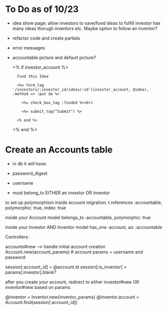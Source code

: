 # To Do as of 10/23

- idea show page: allow investors to save/fund ideas to fulfill investor has many ideas thorugh inventors etc. Maybe option to follow an inventor?

- refactor code and create partials

- error messages

- accountable picture and default picture?

   <div class="favorite">
    <% if investor_account %>

        Fund this Idea 

        <%= form_tag '/investors/:investor_id/ideas/:id'(investor_account, @idea), :method => :put do %>

          <%= check_box_tag :funded %><br>

          <%= submit_tag("Submit") %>
          
        <% end %>
    <% end %>    
  </div>


# Create an Accounts table
- in db it will have:
- password_digest
- username

- must belong_to EITHER an investor OR inventor

to set up polymorphism inside account migration:
t.references :accountable, polymorphic: true, index: true

inside your Account model
belongs_to :accountable, polymorphic: true

inside your Investor AND Inventor model
has_one :account, as: :accountable

Controllers:

accounts#new --> handle initial account creation
Account.new(account_params) # account params = username and password

session[:account_id] = @account.id
session[:is_inventor] = params[:investor].blank?


after you create your account, redirect to either investor#new OR inventor#new based on params

@inventor = Inventor.new(inventor_params)
@inventor.account = Account.find(session[:account_id])

